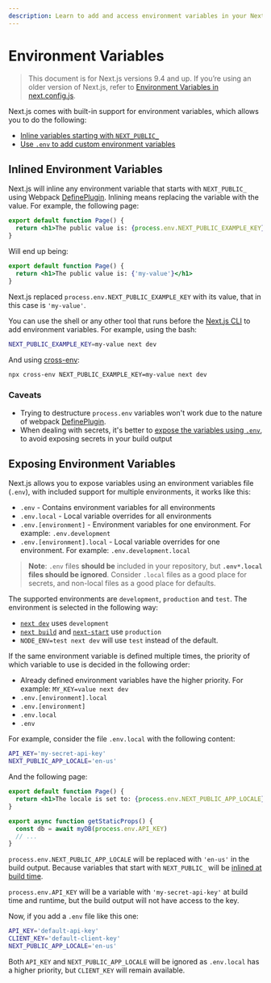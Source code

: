 ```yaml
---
description: Learn to add and access environment variables in your Next.js application.
---
```


# Environment Variables

> This document is for Next.js versions 9.4 and up. If you’re using an older version of Next.js, refer to [Environment Variables in next.config.js](/docs/api-reference/next.config.js/environment-variables.md).

Next.js comes with built-in support for environment variables, which allows you to do the following:

- [Inline variables starting with `NEXT_PUBLIC_`](#inlined-environment-variables)
- [Use `.env` to add custom environment variables](#exposing-environment-variables)

## Inlined Environment Variables

Next.js will inline any environment variable that starts with `NEXT_PUBLIC_` using Webpack [DefinePlugin](https://webpack.js.org/plugins/define-plugin/). Inlining means replacing the variable with the value. For example, the following page:

```jsx
export default function Page() {
  return <h1>The public value is: {process.env.NEXT_PUBLIC_EXAMPLE_KEY}</h1>
}
```

Will end up being:

```jsx
export default function Page() {
  return <h1>The public value is: {'my-value'}</h1>
}
```

Next.js replaced `process.env.NEXT_PUBLIC_EXAMPLE_KEY` with its value, that in this case is `'my-value'`.

You can use the shell or any other tool that runs before the [Next.js CLI](/api-reference/cli) to add environment variables. For example, using the bash:

```bash
NEXT_PUBLIC_EXAMPLE_KEY=my-value next dev
```

And using [cross-env](https://github.com/kentcdodds/cross-env):

```bash
npx cross-env NEXT_PUBLIC_EXAMPLE_KEY=my-value next dev
```

### Caveats

- Trying to destructure `process.env` variables won't work due to the nature of webpack [DefinePlugin](https://webpack.js.org/plugins/define-plugin/).
- When dealing with secrets, it's better to [expose the variables using `.env`](#exposing-environment-variables), to avoid exposing secrets in your build output

## Exposing Environment Variables

Next.js allows you to expose variables using an environment variables file (`.env`), with included support for multiple environments, it works like this:

- `.env` - Contains environment variables for all environments
- `.env.local` - Local variable overrides for all environments
- `.env.[environment]` - Environment variables for one environment. For example: `.env.development`
- `.env.[environment].local` - Local variable overrides for one environment. For example: `.env.development.local`

> **Note**: `.env` files **should be** included in your repository, but **`.env*.local` files should be ignored**. Consider `.local` files as a good place for secrets, and non-local files as a good place for defaults.

The supported environments are `development`, `production` and `test`. The environment is selected in the following way:

- [`next dev`](/docs/api-reference/cli#development) uses `development`
- [`next build`](/docs/api-reference/cli#build) and [`next-start`](/docs/api-reference/cli#production) use `production`
- `NODE_ENV=test next dev` will use `test` instead of the default.

If the same environment variable is defined multiple times, the priority of which variable to use is decided in the following order:

- Already defined environment variables have the higher priority. For example: `MY_KEY=value next dev`
- `.env.[environment].local`
- `.env.[environment]`
- `.env.local`
- `.env`

For example, consider the file `.env.local` with the following content:

```bash
API_KEY='my-secret-api-key'
NEXT_PUBLIC_APP_LOCALE='en-us'
```

And the following page:

```jsx
export default function Page() {
  return <h1>The locale is set to: {process.env.NEXT_PUBLIC_APP_LOCALE}</h1>
}

export async function getStaticProps() {
  const db = await myDB(process.env.API_KEY)
  // ...
}
```

`process.env.NEXT_PUBLIC_APP_LOCALE` will be replaced with `'en-us'` in the build output. Because variables that start with `NEXT_PUBLIC_` will be [inlined at build time](#inlined-environment-variables).

`process.env.API_KEY` will be a variable with `'my-secret-api-key'` at build time and runtime, but the build output will not have access to the key.

Now, if you add a `.env` file like this one:

```bash
API_KEY='default-api-key'
CLIENT_KEY='default-client-key'
NEXT_PUBLIC_APP_LOCALE='en-us'
```

Both `API_KEY` and `NEXT_PUBLIC_APP_LOCALE` will be ignored as `.env.local` has a higher priority, but `CLIENT_KEY` will remain available.
